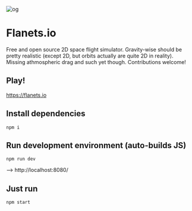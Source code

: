 ![og](https://github.com/pakastin/flanets/assets/1475902/ecdf981f-d265-4d6b-9661-be04a9a006c3)

# Flanets.io
Free and open source 2D space flight simulator. Gravity-wise should be pretty realistic (except 2D, but orbits actually are quite 2D in reality). Missing athmospheric drag and such yet though. Contributions welcome!

## Play!
https://flanets.io

## Install dependencies
`npm i`

## Run development environment (auto-builds JS)
```
npm run dev
```

––> http://localhost:8080/

## Just run
```
npm start
```
